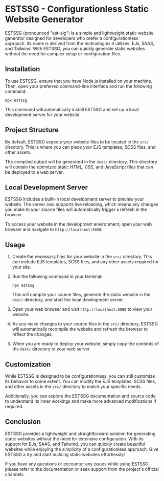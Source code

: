 # ESTSSG - Configurationless Static Website Generator

ESTSSG (pronounced "est-sig") is a simple and lightweight static website generator designed for developers who prefer a configurationless approach. Its name is derived from the technologies it utilizes: EJs, SAAS, and Tailwind. With ESTSSG, you can quickly generate static websites without the need for complex setup or configuration files.

## Installation

To use ESTSSG, ensure that you have Node.js installed on your machine. Then, open your preferred command-line interface and run the following command:

```
npx estssg
```

This command will automatically install ESTSSG and set up a local development server for your website.

## Project Structure

By default, ESTSSG expects your website files to be located in the `src/` directory. This is where you can place your EJS templates, SCSS files, and other assets.

The compiled output will be generated in the `dest/` directory. This directory will contain the optimized static HTML, CSS, and JavaScript files that can be deployed to a web server.

## Local Development Server

ESTSSG includes a built-in local development server to preview your website. The server also supports live reloading, which means any changes you make to your source files will automatically trigger a refresh in the browser.

To access your website in the development environment, open your web browser and navigate to `http://localhost:8080`.

## Usage

1. Create the necessary files for your website in the `src/` directory. This can include EJS templates, SCSS files, and any other assets required for your site.
2. Run the following command in your terminal:

   ```
   npx estssg
   ```

   This will compile your source files, generate the static website in the `dest/` directory, and start the local development server.

3. Open your web browser and visit `http://localhost:8080` to view your website.

4. As you make changes to your source files in the `src/` directory, ESTSSG will automatically recompile the website and refresh the browser to reflect the changes.

5. When you are ready to deploy your website, simply copy the contents of the `dest/` directory to your web server.

## Customization

While ESTSSG is designed to be configurationless, you can still customize its behavior to some extent. You can modify the EJS templates, SCSS files, and other assets in the `src/` directory to match your specific needs.

Additionally, you can explore the ESTSSG documentation and source code to understand its inner workings and make more advanced modifications if required.

## Conclusion

ESTSSG provides a lightweight and straightforward solution for generating static websites without the need for extensive configuration. With its support for EJs, SAAS, and Tailwind, you can quickly create beautiful websites while enjoying the simplicity of a configurationless approach. Give ESTSSG a try and start building static websites effortlessly!

If you have any questions or encounter any issues while using ESTSSG, please refer to the documentation or seek support from the project's official channels.
